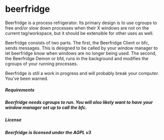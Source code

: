 beerfridge
==========

Beerfridge is a process refrigerator. Its primary design is to use cgroups to free and/or slow down processes when their X windows are not on the current tag/workspace, but it should be extensible for other uses as well.

Beerfridge consists of two parts. The first, the Beerfridge Client or bfc, sends messages. This is designed to be called by your window manager to let beerfridge know when windows are no longer being used. The second, the Beerfridge Demon or bfd, runs in the background and modifies the cgroups of your running processes.

Beerfridge is still a work in progress and will probably break your computer. You've been warned.

<H5>Requirements<H5>
Beerfridge needs cgroups to run.
You will also likely want to have your window manager set up to call the bfc.

<H5>License<H5>
Beerfridge is licensed under the AGPL v3

